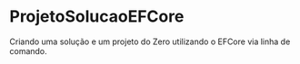 # ProjetoSolucaoEFCore
 
 Criando uma solução e um projeto  do Zero utilizando  o EFCore via  linha de comando.
